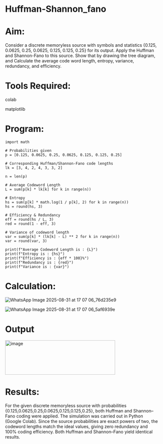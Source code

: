 # Huffman-Shannon_fano
# Aim:
Consider a discrete memoryless source with symbols and statistics {0.125, 0.0625, 0.25, 0.0625, 0.125, 0.125, 0.25} for its output. 
Apply the Huffman and Shannon-Fano to this source. 
Show that by drawing the tree diagram, and 
Calculate the average code word length, entropy, variance, redundancy, and efficiency.
# Tools Required:
colab

matplotlib
# Program:
```
import math

# Probabilities given
p = [0.125, 0.0625, 0.25, 0.0625, 0.125, 0.125, 0.25]

# Corresponding Huffman/Shannon-Fano code lengths
lk = [3, 4, 2, 4, 3, 3, 2]

n = len(p)

# Average Codeword Length
L = sum(p[k] * lk[k] for k in range(n))

# Entropy
hs = sum(p[k] * math.log(1 / p[k], 2) for k in range(n))
hs = round(hs, 3)

# Efficiency & Redundancy
eff = round(hs / L, 3)
red = round(1 - eff, 3)

# Variance of codeword length
var = sum(p[k] * (lk[k] - L) ** 2 for k in range(n))
var = round(var, 3)

print(f"Average Codeword Length is : {L}")
print(f"Entropy is : {hs}")
print(f"Efficiency is : {eff * 100}%")
print(f"Redundancy is : {red}")
print(f"Variance is : {var}")
```

# Calculation:

![WhatsApp Image 2025-08-31 at 17 07 06_76d235e9](https://github.com/user-attachments/assets/a09a5720-1cab-4c3b-bf71-b46a67ba4f47)

![WhatsApp Image 2025-08-31 at 17 07 06_5af6939e](https://github.com/user-attachments/assets/993444c2-91bd-4f81-9026-9b9e41789920)



# Output

<img width="357" height="112" alt="image" src="https://github.com/user-attachments/assets/75fc03e2-2e27-465f-ba97-a155790eab7e" />



# Results:

For the given discrete memoryless source with probabilities
{0.125,0.0625,0.25,0.0625,0.125,0.125,0.25},
both Huffman and Shannon–Fano coding were applied. The simulation was carried out in Python (Google Colab).
Since the source probabilities are exact powers of two, the codeword lengths match the ideal values, giving zero redundancy and 100% coding efficiency. Both Huffman and Shannon–Fano yield identical results.
